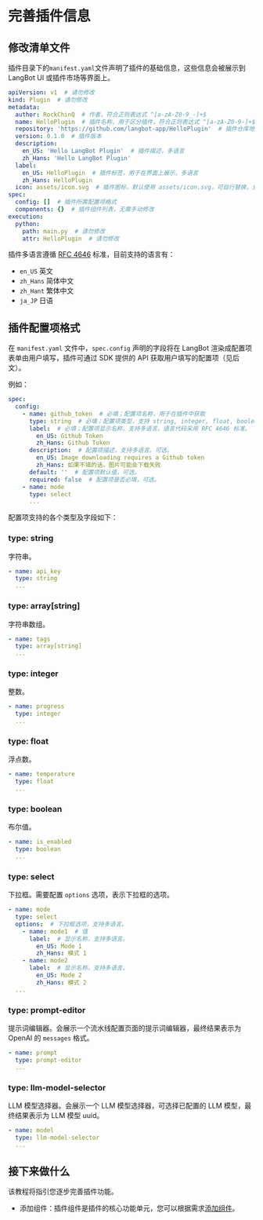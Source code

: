 # 完善插件信息

## 修改清单文件

插件目录下的`manifest.yaml`文件声明了插件的基础信息，这些信息会被展示到 LangBot UI 或插件市场等界面上。

```yaml
apiVersion: v1  # 请勿修改
kind: Plugin  # 请勿修改
metadata:
  author: RockChinQ  # 作者，符合正则表达式 ^[a-zA-Z0-9_-]+$
  name: HelloPlugin  # 插件名称，用于区分插件，符合正则表达式 ^[a-zA-Z0-9-]+$
  repository: 'https://github.com/langbot-app/HelloPlugin'  # 插件仓库地址
  version: 0.1.0  # 插件版本
  description:
    en_US: 'Hello LangBot Plugin'  # 插件描述，多语言
    zh_Hans: 'Hello LangBot Plugin'
  label:
    en_US: HelloPlugin  # 插件标签，用于在界面上展示，多语言
    zh_Hans: HelloPlugin
  icon: assets/icon.svg  # 插件图标，默认使用 assets/icon.svg，可自行替换，支持各种图片格式
spec:
  config: []  # 插件所需配置项格式
  components: {}  # 插件组件列表，无需手动修改
execution:
  python:
    path: main.py  # 请勿修改
    attr: HelloPlugin  # 请勿修改
```

插件多语言遵循 [RFC 4646](https://datatracker.ietf.org/doc/html/rfc4646) 标准，目前支持的语言有：

- `en_US` 英文
- `zh_Hans` 简体中文
- `zh_Hant` 繁体中文
- `ja_JP` 日语

## 插件配置项格式

在 `manifest.yaml` 文件中，`spec.config` 声明的字段将在 LangBot 渲染成配置项表单由用户填写，插件可通过 SDK 提供的 API 获取用户填写的配置项（见后文）。

例如：

```yaml
spec:
  config:
    - name: github_token  # 必填；配置项名称，用于在插件中获取
      type: string  # 必填；配置项类型，支持 string, integer, float, boolean, select, prompt-editor, llm-model-selector 等
      label:  # 必填；配置项显示名称，支持多语言。语言代码采用 RFC 4646 标准。
        en_US: Github Token
        zh_Hans: Github Token
      description:  # 配置项描述，支持多语言。可选。
        en_US: Image downloading requires a Github token
        zh_Hans: 如果不填的话，图片可能会下载失败
      default: ''  # 配置项默认值，可选。
      required: false  # 配置项是否必填，可选。
    - name: mode
      type: select
      ...
```

配置项支持的各个类型及字段如下：

### type: string

字符串。

```yaml
- name: api_key
  type: string
  ...
```

### type: array[string]

字符串数组。

```yaml
- name: tags
  type: array[string]
  ...
```

### type: integer

整数。

```yaml
- name: progress
  type: integer
  ...
```

### type: float

浮点数。

```yaml
- name: temperature
  type: float
  ...
```

### type: boolean

布尔值。

```yaml
- name: is_enabled
  type: boolean
  ...
```

### type: select

下拉框。需要配置 `options` 选项，表示下拉框的选项。

```yaml
- name: mode
  type: select
  options:  # 下拉框选项，支持多语言。
    - name: mode1  # 值
      label:  # 显示名称，支持多语言。
        en_US: Mode 1
        zh_Hans: 模式 1
    - name: mode2
      label:  # 显示名称，支持多语言。
        en_US: Mode 2
        zh_Hans: 模式 2
  ...
```

### type: prompt-editor

提示词编辑器。会展示一个流水线配置页面的提示词编辑器，最终结果表示为 OpenAI 的 `messages` 格式。

```yaml
- name: prompt
  type: prompt-editor
  ...
```

### type: llm-model-selector

LLM 模型选择器。会展示一个 LLM 模型选择器，可选择已配置的 LLM 模型，最终结果表示为 LLM 模型 uuid。

```yaml
- name: model
  type: llm-model-selector
  ...
```

## 接下来做什么

该教程将指引您逐步完善插件功能。

- 添加组件：插件组件是插件的核心功能单元，您可以根据需求[添加组件](/zh/plugin/dev/components/add)。
